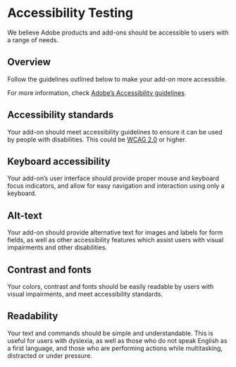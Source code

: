 # Accessibility Testing

We believe Adobe products and add-ons should be accessible to users with a range of needs.

## Overview
Follow the guidelines outlined below to make your add-on more accessible.

<InlineAlert slots="text" variant="success"/>

For more information, check [Adobe’s Accessibility guidelines](https://www.adobe.com/accessibility.html).


## Accessibility standards

Your add-on should meet accessibility guidelines to ensure it can be used by people with disabilities. This could be [WCAG 2.0](https://www.w3.org/TR/WCAG20/) or higher.

## Keyboard accessibility

Your add-on’s user interface should provide proper mouse and keyboard focus indicators, and allow for easy navigation and interaction using only a keyboard.

## Alt-text

Your add-on should provide alternative text for images and labels for form fields, as well as other accessibility features which assist users with visual impairments and other disabilities.

## Contrast and fonts

Your colors, contrast and fonts should be easily readable by users with visual impairments, and meet accessibility standards.

## Readability

Your text and commands should be simple and understandable. This is useful for users with dyslexia, as well as those who do not speak English as a first language, and those who are performing actions while multitasking, distracted or under pressure.
